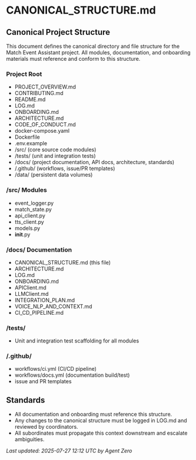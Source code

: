 # CANONICAL_STRUCTURE.md

## Canonical Project Structure

This document defines the canonical directory and file structure for the Match Event Assistant project. All modules, documentation, and onboarding materials must reference and conform to this structure.

### Project Root

- PROJECT_OVERVIEW.md
- CONTRIBUTING.md
- README.md
- LOG.md
- ONBOARDING.md
- ARCHITECTURE.md
- CODE_OF_CONDUCT.md
- docker-compose.yaml
- Dockerfile
- .env.example
- /src/ (core source code modules)
- /tests/ (unit and integration tests)
- /docs/ (project documentation, API docs, architecture, standards)
- /.github/ (workflows, issue/PR templates)
- /data/ (persistent data volumes)

### /src/ Modules
- event_logger.py
- match_state.py
- api_client.py
- tts_client.py
- models.py
- __init__.py

### /docs/ Documentation
- CANONICAL_STRUCTURE.md (this file)
- ARCHITECTURE.md
- LOG.md
- ONBOARDING.md
- APIClient.md
- LLMClient.md
- INTEGRATION_PLAN.md
- VOICE_NLP_AND_CONTEXT.md
- CI_CD_PIPELINE.md

### /tests/
- Unit and integration test scaffolding for all modules

### /.github/
- workflows/ci.yml (CI/CD pipeline)
- workflows/docs.yml (documentation build/test)
- issue and PR templates

## Standards
- All documentation and onboarding must reference this structure.
- Any changes to the canonical structure must be logged in LOG.md and reviewed by coordinators.
- All subordinates must propagate this context downstream and escalate ambiguities.

_Last updated: 2025-07-27 12:12 UTC by Agent Zero_
